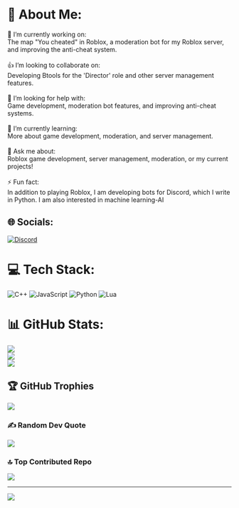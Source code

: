 # 💫 About Me:
🔭 I’m currently working on:  <br>The map "You cheated" in Roblox, a moderation bot for my Roblox server, and improving the anti-cheat system.<br><br>👍 I’m looking to collaborate on:  <br>Developing Btools for the 'Director' role and other server management features.<br><br>🤝 I’m looking for help with:  <br>Game development, moderation bot features, and improving anti-cheat systems.<br><br>🌱 I’m currently learning:  <br>More about game development, moderation, and server management.<br><br>💬 Ask me about:  <br>Roblox game development, server management, moderation, or my current projects!<br><br>⚡ Fun fact:  <br>In addition to playing Roblox, I am developing bots for Discord, which I write in Python. I am also interested in machine learning-AI


## 🌐 Socials:
[![Discord](https://img.shields.io/badge/Discord-%237289DA.svg?logo=discord&logoColor=white)](https://discord.gg/https://discord.gg/qaJqpMJdKb) 

# 💻 Tech Stack:
![C++](https://img.shields.io/badge/c++-%2300599C.svg?style=for-the-badge&logo=c%2B%2B&logoColor=white) ![JavaScript](https://img.shields.io/badge/javascript-%23323330.svg?style=for-the-badge&logo=javascript&logoColor=%23F7DF1E) ![Python](https://img.shields.io/badge/python-3670A0?style=for-the-badge&logo=python&logoColor=ffdd54) ![Lua](https://img.shields.io/badge/lua-%232C2D72.svg?style=for-the-badge&logo=lua&logoColor=white)
# 📊 GitHub Stats:
![](https://github-readme-stats.vercel.app/api?username=And&theme=dark&hide_border=false&include_all_commits=false&count_private=false)<br/>
![](https://nirzak-streak-stats.vercel.app/?user=And&theme=dark&hide_border=false)<br/>
![](https://github-readme-stats.vercel.app/api/top-langs/?username=And&theme=dark&hide_border=false&include_all_commits=false&count_private=false&layout=compact)

## 🏆 GitHub Trophies
![](https://github-profile-trophy.vercel.app/?username=And&theme=radical&no-frame=false&no-bg=true&margin-w=4)

### ✍️ Random Dev Quote
![](https://quotes-github-readme.vercel.app/api?type=horizontal&theme=radical)

### 🔝 Top Contributed Repo
![](https://github-contributor-stats.vercel.app/api?username=And&limit=5&theme=dark&combine_all_yearly_contributions=true)

---
[![](https://visitcount.itsvg.in/api?id=And&icon=0&color=0)](https://visitcount.itsvg.in)

<!-- Proudly created with GPRM ( https://gprm.itsvg.in ) -->

